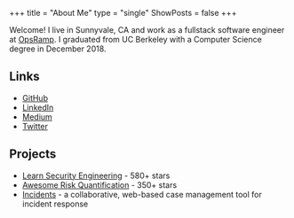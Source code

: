 +++
title = "About Me"
type = "single"
ShowPosts = false
+++

Welcome! I live in Sunnyvale, CA and work as a fullstack software engineer at [OpsRamp](https://opsramp.com). I graduated from UC Berkeley with a Computer Science degree in December 2018.

## Links

- [GitHub](http://github.com/veeral-patel)
- [LinkedIn](https://www.linkedin.com/in/veeral-patel-6b6730132/)
- [Medium](https://medium.com/@veeralpatel)
- [Twitter](https://twitter.com/veeralpatel44)

## Projects

- [Learn Security Engineering](https://github.com/veeral-patel/learn-security-engineering) - 580+ stars
- [Awesome Risk Quantification](https://github.com/veeral-patel/awesome-risk-quantification) - 350+ stars
- [Incidents](https://github.com/veeral-patel/incidents) - a collaborative, web-based case management tool for incident response
